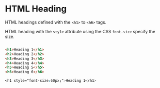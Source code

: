 # HTML Heading

HTML headings defined with the `<h1>` to `<h6>` tags.

HTML heading with the `style` attribute using the CSS `font-size` specify the size.

```html

<h1>Heading 1</h1>
<h2>Heading 2</h2>
<h3>Heading 3</h3>
<h4>Heading 4</h4>
<h5>Heading 5</h5>
<h6>Heading 6</h6>

```

```css
<h1 style="font-size:60px;">Heading 1</h1>
```
